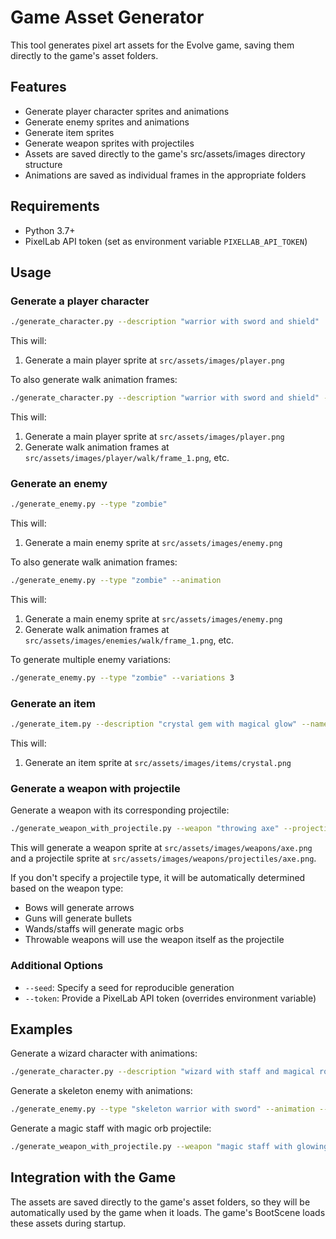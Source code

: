 # Game Asset Generator

This tool generates pixel art assets for the Evolve game, saving them directly to the game's asset folders.

## Features

- Generate player character sprites and animations
- Generate enemy sprites and animations
- Generate item sprites
- Generate weapon sprites with projectiles
- Assets are saved directly to the game's src/assets/images directory structure
- Animations are saved as individual frames in the appropriate folders

## Requirements

- Python 3.7+
- PixelLab API token (set as environment variable `PIXELLAB_API_TOKEN`)

## Usage

### Generate a player character

```bash
./generate_character.py --description "warrior with sword and shield"
```

This will:
1. Generate a main player sprite at `src/assets/images/player.png`

To also generate walk animation frames:

```bash
./generate_character.py --description "warrior with sword and shield" --animation
```

This will:
1. Generate a main player sprite at `src/assets/images/player.png`
2. Generate walk animation frames at `src/assets/images/player/walk/frame_1.png`, etc.

### Generate an enemy

```bash
./generate_enemy.py --type "zombie"
```

This will:
1. Generate a main enemy sprite at `src/assets/images/enemy.png`

To also generate walk animation frames:

```bash
./generate_enemy.py --type "zombie" --animation
```

This will:
1. Generate a main enemy sprite at `src/assets/images/enemy.png`
2. Generate walk animation frames at `src/assets/images/enemies/walk/frame_1.png`, etc.

To generate multiple enemy variations:

```bash
./generate_enemy.py --type "zombie" --variations 3
```

### Generate an item

```bash
./generate_item.py --description "crystal gem with magical glow" --name "crystal"
```

This will:
1. Generate an item sprite at `src/assets/images/items/crystal.png`

### Generate a weapon with projectile

Generate a weapon with its corresponding projectile:

```bash
./generate_weapon_with_projectile.py --weapon "throwing axe" --projectile "axe" --weapon-name "axe"
```

This will generate a weapon sprite at `src/assets/images/weapons/axe.png` and a projectile sprite at `src/assets/images/weapons/projectiles/axe.png`.

If you don't specify a projectile type, it will be automatically determined based on the weapon type:
- Bows will generate arrows
- Guns will generate bullets
- Wands/staffs will generate magic orbs
- Throwable weapons will use the weapon itself as the projectile

### Additional Options

- `--seed`: Specify a seed for reproducible generation
- `--token`: Provide a PixelLab API token (overrides environment variable)

## Examples

Generate a wizard character with animations:
```bash
./generate_character.py --description "wizard with staff and magical robes" --animation --seed 12345
```

Generate a skeleton enemy with animations:
```bash
./generate_enemy.py --type "skeleton warrior with sword" --animation --seed 67890
```

Generate a magic staff with magic orb projectile:
```bash
./generate_weapon_with_projectile.py --weapon "magic staff with glowing runes" --weapon-name "staff" --seed 54321
```

## Integration with the Game

The assets are saved directly to the game's asset folders, so they will be automatically used by the game when it loads. The game's BootScene loads these assets during startup. 